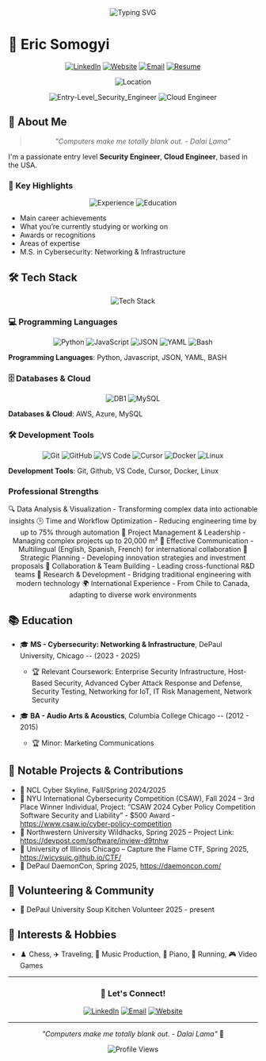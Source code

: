 <div align="center">
  <!-- Professional Headline -->
  <img src="https://readme-typing-svg.herokuapp.com?font=Fira+Code&weight=500&size=25&pause=1500&color=FF6B35&center=true&vCenter=true&width=500&height=40&lines=Security+Engineer;Cloud+Engineer;SOC+Anaylst" alt="Typing SVG" />
</div>

# 👋 Eric Somogyi

<div align="center">
  
  [![LinkedIn](https://img.shields.io/badge/LinkedIn-Eric_Somogyi-0077B5?style=for-the-badge&logo=linkedin&logoColor=white)](https://www.linkedin.com/in/ericsomogyi)
  [![Website](https://img.shields.io/badge/Website-StubbyGuy.github.io-000000?style=for-the-badge&logo=About.me&logoColor=white)](https://StubbyGuy.github.io)
  [![Email](https://img.shields.io/badge/Email-mail@thecronjob@pm.me-D14836?style=for-the-badge&logo=gmail&logoColor=white)](mailto:thecronjob@pm.me)
  [![Resume](https://img.shields.io/badge/Resume-Eric-FF5722?style=for-the-badge&logo=About.me&logoColor=white)](https://github.com/StubbyGuy/Resume/blob/main/EricSomogyi_Resume.pdf)
  
</div>

<div align="center">
  <!-- <img src="https://img.shields.io/badge/Status-Available_for_Opportunities-00A0E4?style=for-the-badge&logo=rocket&logoColor=white" alt="Status" /> -->
  <img src="https://img.shields.io/badge/Location-Chicago,_USA-0077B5?style=for-the-badge&logo=map-marker&logoColor=white" alt="Location" />
  <!-- <img src="https://img.shields.io/badge/Open_to_Work-Yes-00D4AA?style=for-the-badge&logo=linkedin&logoColor=white" alt="Open to Work" /> -->
</div>

<div align="center">
  
  ![Entry-Level_Security_Engineer](https://img.shields.io/badge/Entry_Level_Security_Engineer-FF6B35?style=for-the-badge&logo=autodesk&logoColor=white)
  ![Cloud Engineer](https://img.shields.io/badge/Cloud_Engineer-Infrastructure_&_Deployment-4285F4?style=for-the-badge&logo=googlecloud&logoColor=white)
  
</div>

## 🚀 About Me

<div align="center">
  
  > *"Computers make me totally blank out. - Dalai Lama"*
  
</div>

I'm a passionate entry level **Security Engineer**, **Cloud Engineer**, based in the USA. 

### 🎯 Key Highlights

<div align="center">
  
  ![Experience](https://img.shields.io/badge/Experience-3+_years-FF6B35?style=for-the-badge&logo=clock&logoColor=white)
  ![Education](https://img.shields.io/badge/Education-Cybersecurity_MS_Graduate-00A0E4?style=for-the-badge&logo=graduation-cap&logoColor=white)
  
</div>

- Main career achievements
- What you’re currently studying or working on
- Awards or recognitions
- Areas of expertise
- M.S. in Cybersecurity: Networking & Infrastructure

## 🛠️ Tech Stack

<div align="center">
  
  ![Tech Stack](https://img.shields.io/badge/Tech_Stack-Comprehensive-FF6B35?style=for-the-badge&logo=code&logoColor=white)
  
</div>

### 💻 Programming Languages

<div align="center">
  
  ![Python](https://img.shields.io/badge/Python-3776AB?style=for-the-badge&logo=python&logoColor=white)
  ![JavaScript](https://img.shields.io/badge/JavaScript-F7DF1E?style=for-the-badge&logo=javascript&logoColor=black)
  ![JSON](https://img.shields.io/badge/JSON-Scripting-blue?style=for-the-badge&logo=json)
  ![YAML](https://img.shields.io/badge/YAML-Configuration-151515?style=for-the-badge&logo=yaml&logoColor=white)
  ![Bash](https://img.shields.io/badge/Bash-Scripting-4EAA25?style=for-the-badge&logo=gnubash&logoColor=white)
  
</div>

**Programming Languages**: Python, Javascript, JSON, YAML, BASH

### 🗄️ Databases & Cloud

<div align="center">
  
  ![DB1](https://img.shields.io/badge/DB1-Color?style=for-the-badge&logo=logo1&logoColor=white)
  ![MySQL](https://img.shields.io/badge/MySQL-4479A1?style=for-the-badge&logo=mysql&logoColor=white)
  
</div>

**Databases & Cloud**: AWS, Azure, MySQL

### 🛠️ Development Tools

<div align="center">
  
  ![Git](https://img.shields.io/badge/Git-F05032?style=for-the-badge&logo=git&logoColor=white)
  ![GitHub](https://img.shields.io/badge/GitHub-100000?style=for-the-badge&logo=github&logoColor=white)
  ![VS Code](https://img.shields.io/badge/VS_Code-007ACC?style=for-the-badge&logo=visual-studio-code&logoColor=white)
  ![Cursor](https://img.shields.io/badge/Cursor-AI_Code_Editor-1A1A1A?style=for-the-badge&logo=cursor&logoColor=white)
  ![Docker](https://img.shields.io/badge/Docker-2496ED?style=for-the-badge&logo=docker&logoColor=white)
  ![Linux](https://img.shields.io/badge/Linux-Expert_User_2004-FCC624?style=for-the-badge&logo=linux&logoColor=black)
  
</div>

**Development Tools**: Git, Github, VS Code, Cursor, Docker, Linux

### Professional Strengths

<div align="center">
  
🔍 Data Analysis & Visualization - Transforming complex data into actionable insights
🕒 Time and Workflow Optimization - Reducing engineering time by up to 75% through automation
🏢 Project Management & Leadership - Managing complex projects up to 20,000 m²
💬 Effective Communication - Multilingual (English, Spanish, French) for international collaboration
🎯 Strategic Planning - Developing innovation strategies and investment proposals
🤝 Collaboration & Team Building - Leading cross-functional R&D teams
🔬 Research & Development - Bridging traditional engineering with modern technology
🌍 International Experience - From Chile to Canada, adapting to diverse work environments
  
</div>

## 📚 Education

- 🎓 **MS - Cybersecurity: Networking & Infrastructure**, DePaul University, Chicago -- (2023 - 2025) 
  - 🏆 Relevant Coursework: Enterprise Security Infrastructure, Host-Based Security, Advanced Cyber Attack Response and Defense, Security Testing, Networking for IoT, IT Risk Management, Network Security
 
- 🎓 **BA - Audio Arts & Acoustics**, Columbia College Chicago -- (2012 - 2015)
  - 🏆 Minor: Marketing Communications

## 🚀 Notable Projects & Contributions

- 🧮  NCL Cyber Skyline, Fall/Spring 2024/2025
- 🧮  NYU International Cybersecurity Competition (CSAW), Fall 2024 – 3rd Place Winner Individual, Project: “CSAW 2024 Cyber Policy Competition
Software Security and Liability” - $500 Award -  https://www.csaw.io/cyber-policy-competition 
- 🧮  Northwestern University Wildhacks, Spring 2025 – Project Link:  https://devpost.com/software/inview-d9tnhw 
- 🧮  University of Illinois Chicago – Capture the Flame CTF, Spring 2025, https://wicysuic.github.io/CTF/
- 🧮  DePaul DaemonCon, Spring 2025, https://daemoncon.com/

</div>

## 🤝 Volunteering & Community

- 🕍 DePaul University Soup Kitchen Volunteer 2025 - present

## 🎨 Interests & Hobbies

-  ♟️ Chess, ✈️ Traveling, 🎼 Music Production, 🎹 Piano, 🏃 Running, 🎮 Video Games

</div>

---

<div align="center">

### 🚀 Let's Connect!
  
  [![LinkedIn](https://img.shields.io/badge/LinkedIn-Connect_Now-0077B5?style=for-the-badge&logo=linkedin&logoColor=white)](https://www.linkedin.com/in/ericsomogyi)
  [![Email](https://img.shields.io/badge/Email-Right_Click_Copy-D14836?style=for-the-badge&logo=gmail&logoColor=white)](mailto:thecronjob@pm.me)
  [![Website](https://img.shields.io/badge/Website-Visit_Now-000000?style=for-the-badge&logo=About.me&logoColor=white)](https://stubbyguy.github.io/)
  
  ---
  
  *"Computers make me totally blank out. - Dalai Lama"* 🚀
  
  ![Profile Views](https://img.shields.io/badge/Thanks_for_visiting!-⭐-FFD700?style=for-the-badge&logo=star&logoColor=black)
  
</div>
